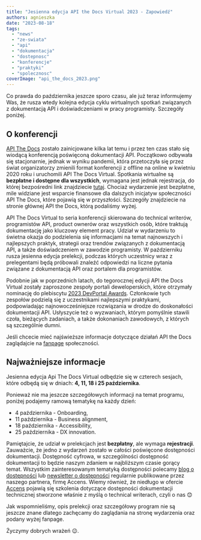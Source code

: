 ```yaml
---
title: "Jesienna edycja API the Docs Virtual 2023 - Zapowiedź"
authors: agnieszka
date: "2023-08-18"
tags:
  - "news"
  - "ze-swiata"
  - "api"
  - "dokumentacja"
  - "dostepnosc"
  - "konferencje"
  - "praktyki"
  - "spolecznosc"
coverImage: "api_the_docs_2023.png"
---
```


Co prawda do października jeszcze sporo czasu, ale już teraz informujemy Was, że
rusza wtedy kolejna edycja cyklu wirtualnych spotkań związanych z dokumentacją
API i doświadczeniami w pracy programisty. Szczegóły poniżej.

<!--truncate-->

## O konferencji

[API The Docs](https://apithedocs.org/) zostało zainicjowane kilka lat temu i
przez ten czas stało się wiodącą konferencją poświęconą dokumentacji API.
Początkowo odbywała się stacjonarnie, jednak w wyniku pandemii, która
przetoczyła się przez świat organizatorzy zmienili format konferencji z offline
na online w kwietniu 2020 roku i uruchomili API The Docs Virtual. Spotkania
wirtualne są **bezpłatne i dostępne dla wszystkich**, wymagana jest jednak
rejestracja, do której bezpośredni link znajdziecie
[tutaj](https://www.eventbrite.com/e/showcase-your-developer-portal-online-series-tickets-684667267227).
Chociaż wydarzenie jest bezpłatne, mile widziane jest wsparcie finansowe dla
dalszych inicjatyw społeczności API The Docs, które pojawią się w przyszłości.
Szczegóły znajdziecie na stronie głównej API the Docs, którą podaliśmy wyżej.

API The Docs Virtual to seria konferencji skierowana do technical writerów,
programistów API, product ownerów oraz wszystkich osób, które traktują
dokumentację jako kluczowy element pracy. Udział w wydarzeniu to świetna okazja
do podzielenia się informacjami na temat najnowszych i najlepszych praktyk,
strategii oraz trendów związanych z dokumentacją API, a także doświadczeniem w
zawodzie programisty. W październiku rusza jesienna edycja prelekcji, podczas
których uczestnicy wraz z prelegentami będą próbowali znaleźć odpowiedzi na
liczne pytania związane z dokumentacją API oraz portalem dla programistów.

Podobnie jak w poprzednich latach, do tegorocznej edycji API the Docs Virtual
zostały zaproszone zespoły portali deweloperskich, które otrzymały nominację do
plebiscytu [2023 DevPortal Awards](https://devportalawards.org/nominees).
Członkowie tych zespołów podzielą się z uczestnikami najlepszymi praktykami,
podpowiadając najnowocześniejsze rozwiązania w drodze do doskonałości
dokumentacji API. Usłyszycie też o wyzwaniach, którym pomyślnie stawili czoła,
bieżących zadaniach, a także dokonaniach zawodowych, z których są szczególnie
dumni.

Jeśli chcecie mieć najświeższe informacje dotyczące działań API the Docs
zaglądajcie
na [fanpage](https://www.facebook.com/APItheDocsConferences) społeczności.

## Najważniejsze informacje

Jesienna edycja Api The Docs Virtual odbędzie się w czterech sesjach, które
odbędą się w dniach: **4, 11, 18 i 25 października**.

Ponieważ nie ma jeszcze szczegółowych informacji na temat programu, poniżej
podajemy ramową tematykę na każdy dzień:

- 4 października - Onboarding,
- 11 października - Business alignment,
- 18 października - Accessibility,
- 25 października - DX innovation.

Pamiętajcie, że udział w prelekcjach jest **bezpłatny**, ale wymaga
**rejestracji**. Zauważcie, że jedno z wydarzeń zostało w całości poświęcone
dostępności dokumentacji. Dostępność cyfrowa, w szczególności dostępność
dokumentacji to będzie naszym zdaniem w najbliższym czasie gorący temat.
Wszystkim zainteresowanym tematyką dostępności polecamy
[blog o dostępności](https://accens.pl/blog/pl/) lub
[newsletter o dostępności](https://accens.pl/newsletter/) regularnie publikowane
przez naszego partnera, firmę Accens. Wiemy również, że niedługo w ofercie
[Accens](https://accens.pl/) pojawią się szkolenia dotyczące dostępności
dokumentacji technicznej stworzone właśnie z myślą o technical writerach, czyli
o nas 😊

Jak wspomnieliśmy, opis prelekcji oraz szczegółowy program nie są jeszcze znane
dlatego zachęcamy do zaglądania na stronę wydarzenia oraz podany wyżej fanpage.

Życzymy dobrych wrażeń 😉.

